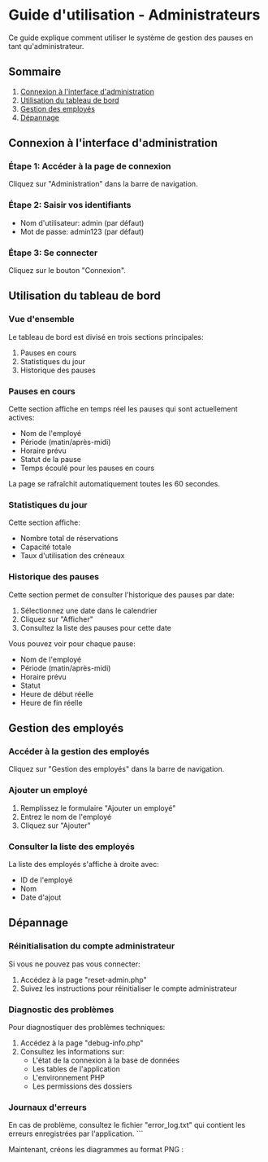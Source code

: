 # Guide d'utilisation - Administrateurs

Ce guide explique comment utiliser le système de gestion des pauses en tant qu'administrateur.

## Sommaire
1. [Connexion à l'interface d'administration](#connexion-à-linterface-dadministration)
2. [Utilisation du tableau de bord](#utilisation-du-tableau-de-bord)
3. [Gestion des employés](#gestion-des-employés)
4. [Dépannage](#dépannage)

## Connexion à l'interface d'administration

### Étape 1: Accéder à la page de connexion
Cliquez sur "Administration" dans la barre de navigation.

### Étape 2: Saisir vos identifiants
- Nom d'utilisateur: admin (par défaut)
- Mot de passe: admin123 (par défaut)

### Étape 3: Se connecter
Cliquez sur le bouton "Connexion".

## Utilisation du tableau de bord

### Vue d'ensemble
Le tableau de bord est divisé en trois sections principales:
1. Pauses en cours
2. Statistiques du jour
3. Historique des pauses

### Pauses en cours
Cette section affiche en temps réel les pauses qui sont actuellement actives:
- Nom de l'employé
- Période (matin/après-midi)
- Horaire prévu
- Statut de la pause
- Temps écoulé pour les pauses en cours

La page se rafraîchit automatiquement toutes les 60 secondes.

### Statistiques du jour
Cette section affiche:
- Nombre total de réservations
- Capacité totale
- Taux d'utilisation des créneaux

### Historique des pauses
Cette section permet de consulter l'historique des pauses par date:
1. Sélectionnez une date dans le calendrier
2. Cliquez sur "Afficher"
3. Consultez la liste des pauses pour cette date

Vous pouvez voir pour chaque pause:
- Nom de l'employé
- Période (matin/après-midi)
- Horaire prévu
- Statut
- Heure de début réelle
- Heure de fin réelle

## Gestion des employés

### Accéder à la gestion des employés
Cliquez sur "Gestion des employés" dans la barre de navigation.

### Ajouter un employé
1. Remplissez le formulaire "Ajouter un employé"
2. Entrez le nom de l'employé
3. Cliquez sur "Ajouter"

### Consulter la liste des employés
La liste des employés s'affiche à droite avec:
- ID de l'employé
- Nom
- Date d'ajout

## Dépannage

### Réinitialisation du compte administrateur
Si vous ne pouvez pas vous connecter:
1. Accédez à la page "reset-admin.php"
2. Suivez les instructions pour réinitialiser le compte administrateur

### Diagnostic des problèmes
Pour diagnostiquer des problèmes techniques:
1. Accédez à la page "debug-info.php"
2. Consultez les informations sur:
   - L'état de la connexion à la base de données
   - Les tables de l'application
   - L'environnement PHP
   - Les permissions des dossiers

### Journaux d'erreurs
En cas de problème, consultez le fichier "error_log.txt" qui contient les erreurs enregistrées par l'application.
\`\`\`

Maintenant, créons les diagrammes au format PNG :
